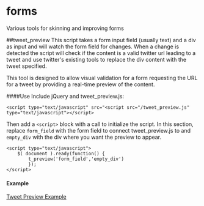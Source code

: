 # forms

Various tools for skinning and improving forms

##tweet_preview
This script takes a form input field (usually text) and a div as input and will watch the form field for changes.  When a change is detected the script will check if the content is a valid twitter url leading to a tweet and use twitter's existing tools to replace the div content with the tweet specified.

This tool is designed to allow visual validation for a form requesting the URL for a tweet by providing a real-time preview of the content.

####Use
Include jQuery and tweet_preview.js:

```
<script type="text/javascript" src="<script src="/tweet_preview.js" type="text/javascript"></script>
```

Then add a `<script>` block with a call to initialize the script. In this section, replace `form_field` with the form field to connect tweet_preview.js to and `empty_div` with the div where you want the preview to appear.

```
<script type="text/javascript">
    $( document ).ready(function() {
        t_preview('form_field','empty_div')
        });
</script>
```

#### Example

[Tweet Preview Example](http://forms.dply.co/tweet_preview.html)
